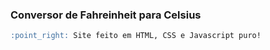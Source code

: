 ### Conversor de Fahreinheit para Celsius

```markdown
:point_right: Site feito em HTML, CSS e Javascript puro! 

